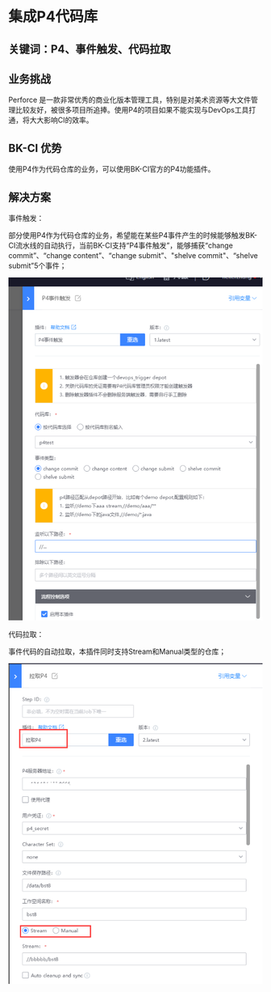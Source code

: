 # 集成P4代码库


## 关键词：P4、事件触发、代码拉取

## 业务挑战

Perforce 是一款非常优秀的商业化版本管理工具，特别是对美术资源等大文件管理比较友好，被很多项目所追捧。使用P4的项目如果不能实现与DevOps工具打通，将大大影响CI的效率。

## BK-CI 优势

使用P4作为代码仓库的业务，可以使用BK-CI官方的P4功能插件。

## 解决方案

事件触发：

部分使用P4作为代码仓库的业务，希望能在某些P4事件产生的时候能够触发BK-CI流水线的自动执行，当前BK-CI支持“P4事件触发”，能够捕获“change commit”、“change content”、“change submit”、"shelve commit"、“shelve submit”5个事件；

![&#x56FE;1](../../../assets/scene-p4-code-base-a.png)

代码拉取： 

事件代码的自动拉取，本插件同时支持Stream和Manual类型的仓库；

![&#x56FE;1](../../../assets/scene-p4-code-base-b.png)
